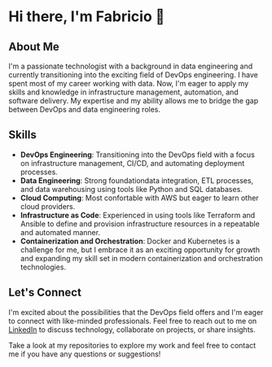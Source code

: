 # Hi there, I'm Fabricio 👋

## About Me
I'm a passionate technologist with a background in data engineering and currently transitioning into the exciting field of DevOps engineering. I have spent most of my career working with data. Now, I'm eager to apply my skills and knowledge in infrastructure management, automation, and software delivery. My expertise and my ability allows me to bridge the gap between DevOps and data engineering roles.

## Skills
- **DevOps Engineering**: Transitioning into the DevOps field with a focus on infrastructure management, CI/CD, and automating deployment processes.
- **Data Engineering**: Strong foundationdata integration, ETL processes, and data warehousing using tools like Python and SQL databases.
- **Cloud Computing**: Most confortable with AWS but eager to learn other cloud providers.
- **Infrastructure as Code**: Experienced in using tools like Terraform and Ansible to define and provision infrastructure resources in a repeatable and automated manner.
- **Containerization and Orchestration**: Docker and Kubernetes is a challenge for me, but I embrace it as an exciting opportunity for growth and expanding my skill set in modern containerization and orchestration technologies.

## Let's Connect
I'm excited about the possibilities that the DevOps field offers and I'm eager to connect with like-minded professionals. Feel free to reach out to me on [LinkedIn](https://www.linkedin.com/in/fabriciocarboni/) to discuss technology, collaborate on projects, or share insights.

Take a look at my repositories to explore my work and feel free to contact me if you have any questions or suggestions!

